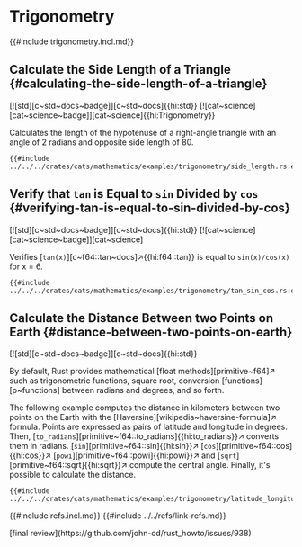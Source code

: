 # Trigonometry

{{#include trigonometry.incl.md}}

## Calculate the Side Length of a Triangle {#calculating-the-side-length-of-a-triangle}

[![std][c~std~docs~badge]][c~std~docs]{{hi:std}} [![cat~science][cat~science~badge]][cat~science]{{hi:Trigonometry}}

Calculates the length of the hypotenuse of a right-angle triangle with an angle of 2 radians and opposite side length of 80.

```rust,editable
{{#include ../../../crates/cats/mathematics/examples/trigonometry/side_length.rs:example}}
```

## Verify that `tan` is Equal to `sin` Divided by `cos` {#verifying-tan-is-equal-to-sin-divided-by-cos}

[![std][c~std~docs~badge]][c~std~docs]{{hi:std}} [![cat~science][cat~science~badge]][cat~science]

Verifies [`tan(x)`][c~f64::tan~docs]↗{{hi:f64::tan}} is equal to `sin(x)/cos(x)` for x = 6.

```rust,editable
{{#include ../../../crates/cats/mathematics/examples/trigonometry/tan_sin_cos.rs:example}}
```

## Calculate the Distance Between two Points on Earth {#distance-between-two-points-on-earth}

[![std][c~std~docs~badge]][c~std~docs]{{hi:std}}

By default, Rust provides mathematical [float methods][primitive~f64]↗ such as trigonometric functions, square root, conversion [functions][p~functions] between radians and degrees, and so forth.

The following example computes the distance in kilometers between two points on the Earth with the [Haversine][wikipedia~haversine-formula]↗ formula. Points are expressed as pairs of latitude and longitude in degrees. Then, [`to_radians`][primitive~f64::to_radians]{{hi:to_radians}}↗ converts them in radians. [`sin`][primitive~f64::sin]{{hi:sin}}↗ [`cos`][primitive~f64::cos]{{hi:cos}}↗ [`powi`][primitive~f64::powi]{{hi:powi}}↗ and [`sqrt`][primitive~f64::sqrt]{{hi:sqrt}}↗ compute the central angle. Finally, it's possible to calculate the distance.

```rust,editable
{{#include ../../../crates/cats/mathematics/examples/trigonometry/latitude_longitude.rs:example}}
```

{{#include refs.incl.md}}
{{#include ../../refs/link-refs.md}}

<div class="hidden">
[final review](https://github.com/john-cd/rust_howto/issues/938)
</div>
